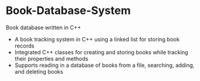 # Book-Database-System
Book database written in C++

- A book tracking system in C++ using a linked list for storing book records
- Integrated C++ classes for creating and storing books while tracking their properties and methods
- Supports reading in a database of books from a file, searching, adding, and deleting books 

